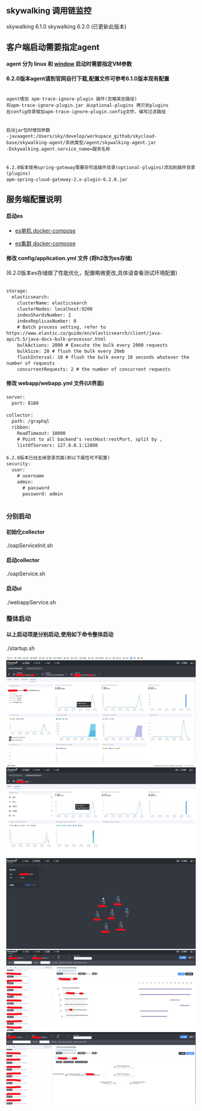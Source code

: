 ## skywalking 调用链监控

skywalking 6.1.0
skywalking 6.2.0 (已更新此版本)



## 客户端启动需要指定agent

#### agent 分为 linux 和 [window](http://mirrors.tuna.tsinghua.edu.cn/apache/skywalking/6.1.0/apache-skywalking-apm-6.1.0.zip) 启动时需要指定VM参数

#### 6.2.0版本agent请到官网自行下载,配置文件可参考6.1.0版本现有配置
```

agent增加 apm-trace-ignore-plugin 插件(忽略某些路径)
将apm-trace-ignore-plugin.jar 从optional-plugins 拷贝到plugins
在config目录增加apm-trace-ignore-plugin.config文件，编写过滤路径


启动jar包时增加参数
-javaagent:/Users/sky/develop/workspace_github/skycloud-base/skywalking-agent/系统类型/agent/skywalking-agent.jar
-Dskywalking.agent.service_name=服务名称


6.2.0版本使用spring-gateway需要将可选插件目录(optional-plugins)添加到插件目录(plugins)
apm-spring-cloud-gateway-2.x-plugin-6.2.0.jar

```


## 服务端配置说明

#### 启动es 

- [es单机 docker-compose ](../skycloud-base-zipkin/docker-compose.yml)

- [es集群 docker-compose ](../skycloud-base-zipkin/docker-compose-es.yml)


#### 修改 config/application.yml 文件 (将h2改为es存储)
(6.2.0版本es存储做了性能优化，配置略微更改,具体请查看测试环境配置)

```

storage:
  elasticsearch:
    clusterName: elasticsearch
    clusterNodes: localhost:9200
    indexShardsNumber: 2
    indexReplicasNumber: 0
    # Batch process setting, refer to https://www.elastic.co/guide/en/elasticsearch/client/java-api/5.5/java-docs-bulk-processor.html
    bulkActions: 2000 # Execute the bulk every 2000 requests
    bulkSize: 20 # flush the bulk every 20mb
    flushInterval: 10 # flush the bulk every 10 seconds whatever the number of requests
    concurrentRequests: 2 # the number of concurrent requests
```


#### 修改 webapp/webapp.yml 文件(UI界面)


```
server:
  port: 8180

collector:
  path: /graphql
  ribbon:
    ReadTimeout: 10000
    # Point to all backend's restHost:restPort, split by ,
    listOfServers: 127.0.0.1:12800

6.2.0版本已经去掉登录页面(即以下属性可不配置)
security:
  user:
    # username
    admin:
      # password
      password: admin
      
```
### 分别启动
#### 初始化collector

./oapServiceInit.sh

#### 启动collector

./oapService.sh

#### 启动ui

./webappService.sh

### 整体启动

#### 以上启动项是分别启动,使用如下命令整体启动
./startup.sh


![skywalking_01](../doc/image/skywalking_01.png)
![skywalking_02](../doc/image/skywalking_02.png)
![skywalking_03](../doc/image/skywalking_03.png)
![skywalking_04](../doc/image/skywalking_04.png)
![skywalking_05](../doc/image/skywalking_05.png)